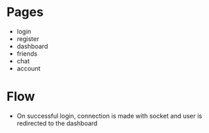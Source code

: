 # Pages
- login
- register
- dashboard
- friends
- chat
- account

# Flow
- On successful login, connection is made with socket and user is redirected to the dashboard